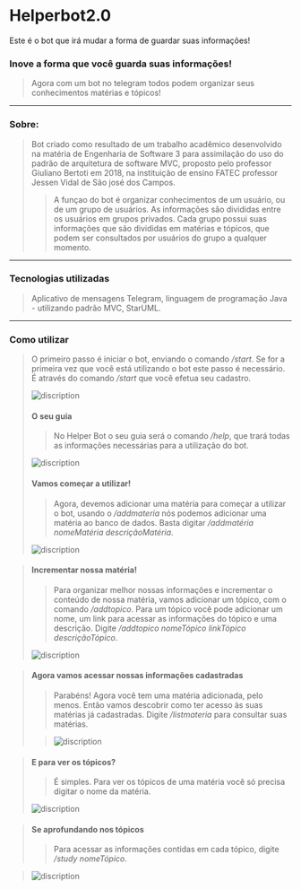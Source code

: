 # Helperbot2.0
Este é o bot que irá mudar a forma de guardar suas informações!

### Inove a forma que você guarda suas informações!
>
> Agora com um bot no telegram todos podem organizar seus conhecimentos matérias e tópicos!

---

### Sobre:
>
> Bot criado como resultado de um trabalho acadêmico desenvolvido na matéria de Engenharia de Software 3 para assimilação do uso do padrão de arquitetura de software MVC, proposto pelo professor Giuliano Bertoti em 2018, na instituição de ensino FATEC professor Jessen Vidal de São josé dos Campos.
>> A funçao do bot é organizar conhecimentos de um usuário, ou de um grupo de usuários. As informações são divididas entre os usuários em grupos privados. Cada grupo possui suas informações que são divididas em matérias e tópicos, que podem ser consultados por usuários do grupo a qualquer momento.

---

### Tecnologias utilizadas
>
> Aplicativo de mensagens Telegram, linguagem de programação Java - utilizando padrão MVC, StarUML.

---

### Como utilizar
>
> O primeiro passo é iniciar o bot, enviando o comando _/start_. Se for a primeira vez que você está utilizando o bot este passo é necessário. É através do comando _/start_ que você efetua seu cadastro.
>
> ![discription](img/start)
>
>
>
> #### O seu guia
>
>> No Helper Bot o seu guia será o comando _/help_, que trará todas as informações necessárias para a utilização do bot.
>
> ![discription](img/help)
>
>
>
> #### Vamos começar a utilizar!
>
>> Agora, devemos adicionar uma matéria para começar a utilizar o bot, usando o _/addmateria_ nós podemos adicionar uma matéria ao banco de dados.
>> Basta digitar _/addmatéria nomeMatéria descriçãoMatéria_.
>
> ![discription](img/addmateria)



> #### Incrementar nossa matéria!
>
>> Para organizar melhor nossas informações e incrementar o conteúdo de nossa matéria, vamos adicionar um tópico, com o comando _/addtopico_.
>> Para um tópico você pode adicionar um nome, um link para acessar as informações do tópico e uma descrição. Digite _/addtopico nomeTópico linkTópico descriçãoTópico_.
>
> ![discription](img/addtopico)



> #### Agora vamos acessar nossas informações cadastradas
>
>> Parabéns! Agora você tem uma matéria adicionada, pelo menos. Então vamos descobrir como ter acesso às suas matérias já cadastradas. Digite _/listmateria_ para consultar suas matérias.
>
>> ![discription](img/listmateria)



> #### E para ver os tópicos?
>
>> É simples. Para ver os tópicos de uma matéria você só precisa digitar o nome da matéria.
>
> ![discription](img/mat1)

> #### Se aprofundando nos tópicos
>
>> Para acessar as informações contidas em cada tópico, digite _/study nomeTópico_.

> ![discription](img/study)
























